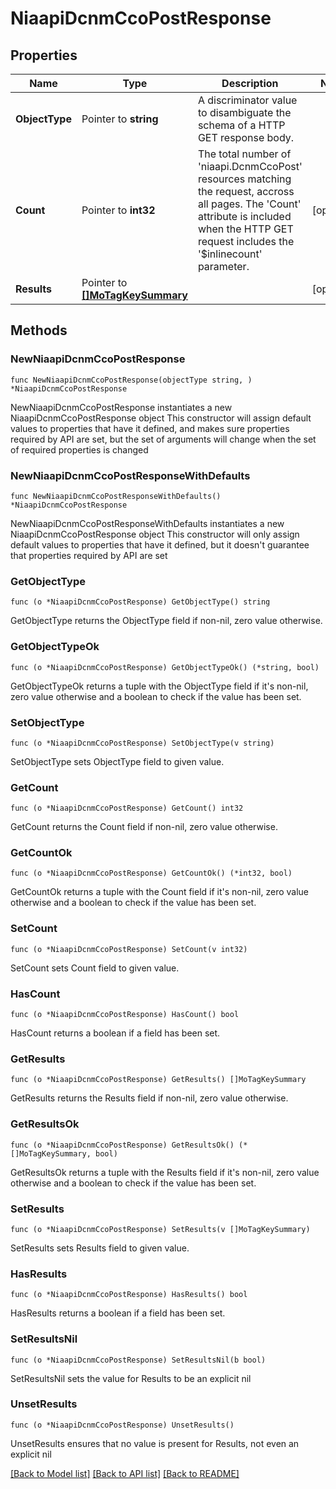 # NiaapiDcnmCcoPostResponse

## Properties

Name | Type | Description | Notes
------------ | ------------- | ------------- | -------------
**ObjectType** | Pointer to **string** | A discriminator value to disambiguate the schema of a HTTP GET response body. | 
**Count** | Pointer to **int32** | The total number of &#39;niaapi.DcnmCcoPost&#39; resources matching the request, accross all pages. The &#39;Count&#39; attribute is included when the HTTP GET request includes the &#39;$inlinecount&#39; parameter. | [optional] 
**Results** | Pointer to [**[]MoTagKeySummary**](MoTagKeySummary.md) |  | [optional] 

## Methods

### NewNiaapiDcnmCcoPostResponse

`func NewNiaapiDcnmCcoPostResponse(objectType string, ) *NiaapiDcnmCcoPostResponse`

NewNiaapiDcnmCcoPostResponse instantiates a new NiaapiDcnmCcoPostResponse object
This constructor will assign default values to properties that have it defined,
and makes sure properties required by API are set, but the set of arguments
will change when the set of required properties is changed

### NewNiaapiDcnmCcoPostResponseWithDefaults

`func NewNiaapiDcnmCcoPostResponseWithDefaults() *NiaapiDcnmCcoPostResponse`

NewNiaapiDcnmCcoPostResponseWithDefaults instantiates a new NiaapiDcnmCcoPostResponse object
This constructor will only assign default values to properties that have it defined,
but it doesn't guarantee that properties required by API are set

### GetObjectType

`func (o *NiaapiDcnmCcoPostResponse) GetObjectType() string`

GetObjectType returns the ObjectType field if non-nil, zero value otherwise.

### GetObjectTypeOk

`func (o *NiaapiDcnmCcoPostResponse) GetObjectTypeOk() (*string, bool)`

GetObjectTypeOk returns a tuple with the ObjectType field if it's non-nil, zero value otherwise
and a boolean to check if the value has been set.

### SetObjectType

`func (o *NiaapiDcnmCcoPostResponse) SetObjectType(v string)`

SetObjectType sets ObjectType field to given value.


### GetCount

`func (o *NiaapiDcnmCcoPostResponse) GetCount() int32`

GetCount returns the Count field if non-nil, zero value otherwise.

### GetCountOk

`func (o *NiaapiDcnmCcoPostResponse) GetCountOk() (*int32, bool)`

GetCountOk returns a tuple with the Count field if it's non-nil, zero value otherwise
and a boolean to check if the value has been set.

### SetCount

`func (o *NiaapiDcnmCcoPostResponse) SetCount(v int32)`

SetCount sets Count field to given value.

### HasCount

`func (o *NiaapiDcnmCcoPostResponse) HasCount() bool`

HasCount returns a boolean if a field has been set.

### GetResults

`func (o *NiaapiDcnmCcoPostResponse) GetResults() []MoTagKeySummary`

GetResults returns the Results field if non-nil, zero value otherwise.

### GetResultsOk

`func (o *NiaapiDcnmCcoPostResponse) GetResultsOk() (*[]MoTagKeySummary, bool)`

GetResultsOk returns a tuple with the Results field if it's non-nil, zero value otherwise
and a boolean to check if the value has been set.

### SetResults

`func (o *NiaapiDcnmCcoPostResponse) SetResults(v []MoTagKeySummary)`

SetResults sets Results field to given value.

### HasResults

`func (o *NiaapiDcnmCcoPostResponse) HasResults() bool`

HasResults returns a boolean if a field has been set.

### SetResultsNil

`func (o *NiaapiDcnmCcoPostResponse) SetResultsNil(b bool)`

 SetResultsNil sets the value for Results to be an explicit nil

### UnsetResults
`func (o *NiaapiDcnmCcoPostResponse) UnsetResults()`

UnsetResults ensures that no value is present for Results, not even an explicit nil

[[Back to Model list]](../README.md#documentation-for-models) [[Back to API list]](../README.md#documentation-for-api-endpoints) [[Back to README]](../README.md)


